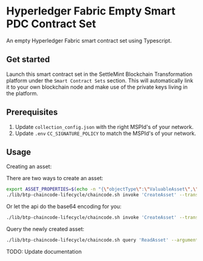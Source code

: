 # Hyperledger Fabric Empty Smart PDC Contract Set

An empty Hyperledger Fabric smart contract set using Typescript.

## Get started

Launch this smart contract set in the SettleMint Blockchain Transformation platform under the `Smart Contract Sets` section. This will automatically link it to your own blockchain node and make use of the private keys living in the platform.

## Prerequisites

1. Update `collection_config.json` with the right MSPId's of your network.
2. Update `.env` `CC_SIGNATURE_POLICY` to match the MSPId's of your network.

## Usage

Creating an asset:

There are two ways to create an asset:

```bash
export ASSET_PROPERTIES=$(echo -n "{\"objectType\":\"ValuableAsset\",\"assetID\":\"asset1\",\"color\":\"green\",\"size\":20,\"appraisedValue\":100}" | base64 | tr -d \\n)
./lib/btp-chaincode-lifecycle/chaincode.sh invoke 'CreateAsset' --transient "{ \"asset_properties\": \"${ASSET_PROPERTIES}\"}"
```

Or let the api do the base64 encoding for you:

```bash
./lib/btp-chaincode-lifecycle/chaincode.sh invoke 'CreateAsset' --transient '{ "asset_properties": { "objectType": "ValuableAsset", "assetID": "asset1", "color": "green", "size": "20", "appraisedValue": "100" }}'
```

Query the newly created asset:

```bash
./lib/btp-chaincode-lifecycle/chaincode.sh query 'ReadAsset' --arguments 'asset1'
```

TODO: Update documentation
